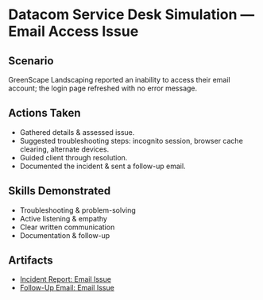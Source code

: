 # Datacom Service Desk Simulation — Email Access Issue

## Scenario
GreenScape Landscaping reported an inability to access their email account; the login page refreshed with no error message.

## Actions Taken
- Gathered details & assessed issue.
- Suggested troubleshooting steps: incognito session, browser cache clearing, alternate devices.
- Guided client through resolution.
- Documented the incident & sent a follow-up email.

## Skills Demonstrated
- Troubleshooting & problem-solving
- Active listening & empathy
- Clear written communication
- Documentation & follow-up

## Artifacts
- [Incident Report: Email Issue](../../artifacts/Datacom_Email_Incident_Report.pdf)
- [Follow-Up Email: Email Issue](../../artifacts/Datacom_Email_FollowUp_Email.pdf)

